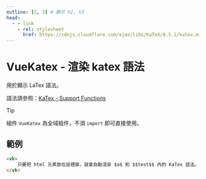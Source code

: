 ```yaml
---
outline: [2, 3] # 顯示 h2, h3
head:
  - - link
    - rel: stylesheet
      href: https://cdnjs.cloudflare.com/ajax/libs/KaTeX/0.5.1/katex.min.css # katex 語法支援
---
```


# VueKatex - 渲染 katex 語法
用於顯示 LaTex 語法。

語法請參照：[KaTex - Support Functions](https://katex.org/docs/supported.html)

> [!TIP]
> 組件 `VueKatex` 為全域組件，不須 `import` 即可直接使用。

## 範例
```html
<vk>
	只要把 html 元素放在這裡面，就會自動渲染 $a$ 和 $$test$$ 內的 KaTex 語法。
</vk>
```
